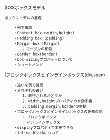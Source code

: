 |CSSボックスモデル

    ボックスモデルの基礎

        ・例で確認
        ・Content box（width,height)
        ・Padding box (padding)
        ・Margin box (Margin)
            。マージンの相殺
        ・Border box(border)
        ・box-sizingプロパティについて
        ・ショートハンド

|ブロックボックスとインラインボックス(div,span)

        ・違いを例で確認
        ・それぞれの違い
            1．改行されるかどうか
            2．width,heightプロパティの挙動不審
            3．padding,margin,borderの挙動
        ・ブロックボックスとインラインボックスの要素の例
            ◦ ブロックボックス
            ◦ インラインボックス
        ・displayプロパティで変更できる  
        ・inline-blockについて   
                